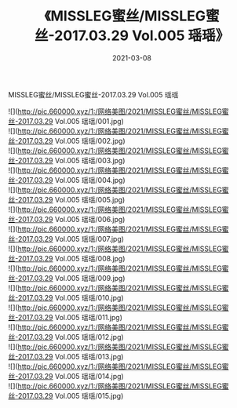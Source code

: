 ﻿---
layout: post
title:  《MISSLEG蜜丝/MISSLEG蜜丝-2017.03.29 Vol.005 瑶瑶》
date:   2021-03-08
img: http://pic.660000.xyz/1:/网络美图/2021/MISSLEG蜜丝/MISSLEG蜜丝-2017.03.29 Vol.005 瑶瑶/000.jpg
categories: [美女, 清纯, 唯美]
---

MISSLEG蜜丝/MISSLEG蜜丝-2017.03.29 Vol.005 瑶瑶

 ![](http://pic.660000.xyz/1:/网络美图/2021/MISSLEG蜜丝/MISSLEG蜜丝-2017.03.29 Vol.005 瑶瑶/001.jpg) <br>![](http://pic.660000.xyz/1:/网络美图/2021/MISSLEG蜜丝/MISSLEG蜜丝-2017.03.29 Vol.005 瑶瑶/002.jpg) <br>![](http://pic.660000.xyz/1:/网络美图/2021/MISSLEG蜜丝/MISSLEG蜜丝-2017.03.29 Vol.005 瑶瑶/003.jpg) <br>![](http://pic.660000.xyz/1:/网络美图/2021/MISSLEG蜜丝/MISSLEG蜜丝-2017.03.29 Vol.005 瑶瑶/004.jpg) <br>![](http://pic.660000.xyz/1:/网络美图/2021/MISSLEG蜜丝/MISSLEG蜜丝-2017.03.29 Vol.005 瑶瑶/005.jpg) <br>![](http://pic.660000.xyz/1:/网络美图/2021/MISSLEG蜜丝/MISSLEG蜜丝-2017.03.29 Vol.005 瑶瑶/006.jpg) <br>![](http://pic.660000.xyz/1:/网络美图/2021/MISSLEG蜜丝/MISSLEG蜜丝-2017.03.29 Vol.005 瑶瑶/007.jpg) <br>![](http://pic.660000.xyz/1:/网络美图/2021/MISSLEG蜜丝/MISSLEG蜜丝-2017.03.29 Vol.005 瑶瑶/008.jpg) <br>![](http://pic.660000.xyz/1:/网络美图/2021/MISSLEG蜜丝/MISSLEG蜜丝-2017.03.29 Vol.005 瑶瑶/009.jpg) <br>![](http://pic.660000.xyz/1:/网络美图/2021/MISSLEG蜜丝/MISSLEG蜜丝-2017.03.29 Vol.005 瑶瑶/010.jpg) <br>![](http://pic.660000.xyz/1:/网络美图/2021/MISSLEG蜜丝/MISSLEG蜜丝-2017.03.29 Vol.005 瑶瑶/011.jpg) <br>![](http://pic.660000.xyz/1:/网络美图/2021/MISSLEG蜜丝/MISSLEG蜜丝-2017.03.29 Vol.005 瑶瑶/012.jpg) <br>![](http://pic.660000.xyz/1:/网络美图/2021/MISSLEG蜜丝/MISSLEG蜜丝-2017.03.29 Vol.005 瑶瑶/013.jpg) <br>![](http://pic.660000.xyz/1:/网络美图/2021/MISSLEG蜜丝/MISSLEG蜜丝-2017.03.29 Vol.005 瑶瑶/014.jpg) <br>![](http://pic.660000.xyz/1:/网络美图/2021/MISSLEG蜜丝/MISSLEG蜜丝-2017.03.29 Vol.005 瑶瑶/015.jpg) <br>